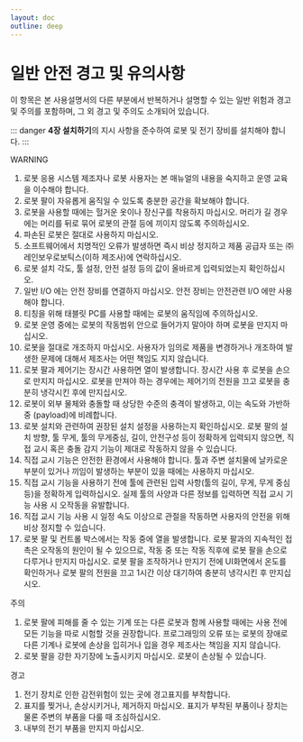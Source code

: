```yaml
---
layout: doc
outline: deep
---
```


# 일반 안전 경고 및 유의사항

이 항목은 본 사용설명서의 다른 부분에서 반복하거나 설명할 수 있는 일반 위험과 경고 및 주의를 포함하며, 그 외 경고 및 주의도 소개되어 있습니다.

::: danger
**4장 설치하기**의 지시 사항을 준수하여 로봇 및 전기 장비를 설치해야 합니다.
:::

<!-- :::warning 형식으로 바꾸지 말것.
콜론으로 박스 치면 아래쪽 주의랑 경고 구문이 따로 박스로 만들어지지 않고 내부로 들어와서 17번 아래에 위치함. -->
<div class="warning custom-block">
    <p class="custom-block-title">WARNING</p>
    <ol>
        <li>
            로봇 응용 시스템 제조자나 로봇 사용자는 본 매뉴얼의 내용을 숙지하고 운영 교육을 이수해야 합니다.
        </li>
        <li>
            로봇 팔이 자유롭게 움직일 수 있도록 충분한 공간을 확보해야 합니다.
        </li>
        <li>
            로봇을 사용할 때에는 헐거운 옷이나 장신구를 착용하지 마십시오. 머리가 길 경우에는 머리를 뒤로 묶어 로봇의 관절 등에 끼이지 않도록 주의하십시오.
        </li>
        <li>
            파손된 로봇은 절대로 사용하지 마십시오.
        </li>
        <li>
            소프트웨어에서 치명적인 오류가 발생하면 즉시 비상 정지하고 제품 공급자 또는 ㈜레인보우로보틱스(이하 제조사)에 연락하십시오.
        </li>
        <li>
            로봇 설치 각도, 툴 설정, 안전 설정 등의 값이 올바르게 입력되었는지 확인하십시오.
        </li>
        <li>
            일반 I/O 에는 안전 장비를 연결하지 마십시오. 안전 장비는 안전관련 I/O 에만 사용해야 합니다.
        </li>
        <li>
            티칭을 위해 태블릿 PC를 사용할 때에는 로봇의 움직임에 주의하십시오.
        </li>
        <li>
            로봇 운영 중에는 로봇의 작동범위 안으로 들어가지 말아야 하며 로봇을 만지지 마십시오.
        </li>
        <li>
            로봇을 절대로 개조하지 마십시오. 사용자가 임의로 제품을 변경하거나 개조하여 발생한 문제에 대해서 제조사는 어떤 책임도 지지 않습니다.
        </li>
        <li>
            로봇 팔과 제어기는 장시간 사용하면 열이 발생합니다. 장시간 사용 후 로봇을 손으로 만지지 마십시오. 로봇을 만져야 하는 경우에는 제어기의 전원을 끄고 로봇을 충분히 냉각시킨 후에 만지십시오.
        </li>
        <li>
            로봇이 외부 물체와 충돌할 때 상당한 수준의 충격이 발생하고, 이는 속도와 가반하중 (payload)에 비례합니다.
        </li>
        <li>
            로봇 설치와 관련하여 권장된 설치 설정을 사용하는지 확인하십시오. 로봇 팔의 설치 방향, 툴 무게, 툴의 무게중심, 길이, 안전구성 등이 정확하게 입력되지 않으면, 직접 교시 혹은 충돌 감지 기능이 제대로 작동하지 않을 수 있습니다.
        </li>
        <li>
            직접 교시 기능은 안전한 환경에서 사용해야 합니다. 툴과 주변 설치물에 날카로운 부분이 있거나 끼임이 발생하는 부분이 있을 때에는 사용하지 마십시오.
        </li>
        <li>
            직접 교시 기능을 사용하기 전에 툴에 관련된 입력 사항(툴의 길이, 무게, 무게 중심 등)을 정확하게 입력하십시오. 실제 툴의 사양과 다른 정보를 입력하면 직접 교시 기능 사용 시 오작동을 유발합니다.
        </li>
        <li>
            직접 교시 기능 사용 시 일정 속도 이상으로 관절을 작동하면 사용자의 안전을 위해 비상 정지할 수 있습니다.
        </li>
        <li>
            로봇 팔 및 컨트롤 박스에서는 작동 중에 열을 발생합니다. 로봇 팔과의 지속적인 접촉은 오작동의 원인이 될 수 있으므로, 작동 중 또는 작동 직후에 로봇 팔을 손으로 다루거나 만지지 마십시오. 로봇 팔을 조작하거나 만지기 전에 UI화면에서 온도를 확인하거나 로봇 팔의 전원을 끄고 1시간 이상 대기하여 충분히 냉각시킨 후 만지십시오.
        </li>
    </ol>
</div>

<div class="warning custom-block">
    <p class="custom-block-title">주의</p>
    <ol>
        <li>
            로봇 팔에 피해를 줄 수 있는 기계 또는 다른 로봇과 함께 사용할 때에는 사용 전에 모든 기능을 따로 시험할 것을 권장합니다. 프로그래밍의 오류 또는 로봇의 장애로 다른 기계나 로봇에 손상을 입히거나 입을 경우 제조사는 책임을 지지 않습니다.
        </li>
        <li>
            로봇 팔을 강한 자기장에 노출시키지 마십시오. 로봇이 손상될 수 있습니다.
        </li>
    </ol>
</div>

<div class="warning custom-block">
    <p class="custom-block-title">경고</p>
    <ol>
        <li>
            전기 장치로 인한 감전위험이 있는 곳에 경고표지를 부착합니다. 
        </li>
        <li>
            표지를 찢거나, 손상시키거나, 제거하지 마십시오. 표지가 부착된 부품이나 장치는 물론 주변의 부품을 다룰 때 조심하십시오. 
        </li>
        <li>
            내부의 전기 부품을 만지지 마십시오.
        </li>
    </ol>
</div>
